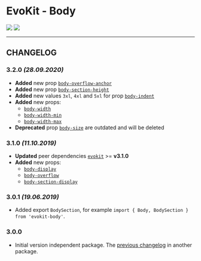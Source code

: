 [README]: /packages/evokit-body/README.md
[evokit]: /packages/evokit/README.md

[body-display]: /packages/evokit-body/?id=body-display
[body-indent]: /packages/evokit-body/?id=body-indent
[body-overflow-anchor]: /packages/evokit-body/?id=body-overflow-anchor
[body-overflow]: /packages/evokit-body/?id=body-overflow
[body-width]: /packages/evokit-body/?id=body-width
[body-size]: /packages/evokit-body/?id=body-size

[body-section-display]: /packages/evokit-body/?id=body-section-display
[body-section-height]: /packages/evokit-body/?id=body-section-height


# EvoKit - Body

[![](https://img.shields.io/npm/v/evokit-body.svg)](https://www.npmjs.com/package/evokit-body)
[![](https://img.shields.io/badge/page-README-42b983)][README]

---

## CHANGELOG

### 3.2.0 *(28.09.2020)*

- **Added** new prop [`body-overflow-anchor`][body-overflow-anchor]
- **Added** new prop [`body-section-height`][body-section-height]
- **Added** new values `3xl`, `4xl` and `5xl` for prop [`body-indent`][body-indent]
- **Added** new props:
    - [`body-width`][body-width]
    - [`body-width-min`][body-width]
    - [`body-width-max`][body-width]
- **Deprecated** prop [`body-size`][body-size] are outdated and will be deleted

### 3.1.0 *(11.10.2019)*

- **Updated** peer dependencies [`evokit`][evokit] >= **v3.1.0**
- **Added** new props:
    - [`body-display`][body-display]
    - [`body-overflow`][body-overflow]
    - [`body-section-display`][body-section-display]

### 3.0.1 *(19.06.2019)*

- Added export `BodySection`, for example `import { Body, BodySection } from 'evokit-body'`.

### 3.0.0

- Initial version independent package. The [previous changelog](/packages/evokit/CHANGELOG.md) in another package.
